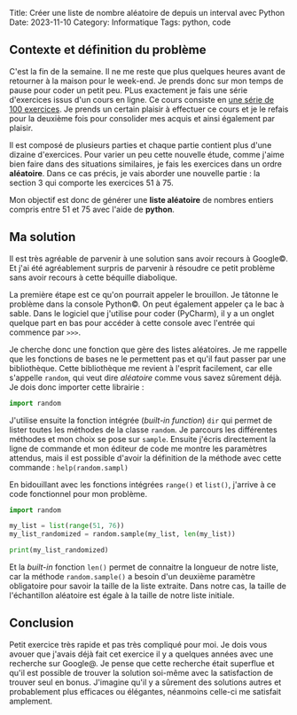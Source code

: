 Title: Créer une liste de nombre aléatoire de depuis un interval avec Python
Date: 2023-11-10
Category: Informatique
Tags: python, code

## Contexte et définition du problème
C'est la fin de la semaine. Il ne me reste que plus quelques heures avant 
de retourner à la maison pour le week-end. Je prends donc sur mon temps de 
pause pour coder un petit peu. PLus exactement je fais une série 
d'exercices issus d'un cours en ligne. Ce cours consiste en [une série de 
100 exercices](https://www.udemy.com/course/python-video-workbook/). Je 
prends un certain plaisir à effectuer ce cours et je le refais pour la 
deuxième fois pour consolider mes acquis et ainsi également par plaisir.

Il est composé de plusieurs parties et chaque partie contient plus d'une 
dizaine d'exercices. Pour varier un peu cette nouvelle étude, comme j'aime 
bien faire dans des situations similaires, je fais les exercices dans un 
ordre **aléatoire**. Dans ce cas précis, je vais aborder une nouvelle partie : 
la section 3 qui comporte les exercices 51 à 75.

Mon objectif est donc de générer une **liste aléatoire** de nombres entiers 
compris entre 51 et 75 avec l'aide de **python**.

## Ma solution

Il est très agréable de parvenir à une solution sans avoir recours à 
Google©. Et j'ai été agréablement surpris de parvenir à résoudre ce petit 
problème sans avoir recours à cette béquille diabolique.

La première étape est ce qu'on pourrait appeler le brouillon. Je tâtonne le 
problème dans la console Python©. On peut également appeler ça le bac à 
sable. Dans le logiciel que j'utilise pour coder (PyCharm), il y a un 
onglet quelque part en bas pour accéder à cette console avec l'entrée qui 
commence par `>>>`.

Je cherche donc une fonction que gère des listes aléatoires. Je me rappelle 
que les fonctions de bases ne le permettent pas et qu'il faut passer par 
une bibliothèque. Cette bibliothèque me revient à l'esprit facilement, car 
elle s'appelle `random`, qui veut dire *aléatoire* comme vous savez 
sûrement déjà. Je dois donc importer cette librairie :

```python
import random
```

J'utilise ensuite la fonction intégrée (*built-in function*) `dir` qui 
permet de lister toutes les méthodes de la classe `random`. Je parcours les 
différentes méthodes et mon choix se pose sur `sample`. Ensuite j'écris 
directement la ligne de commande et mon éditeur de code me montre les 
paramètres attendus, mais il est possible d'avoir la définition de la 
méthode avec cette commande : `help(random.sampl)`

En bidouillant avec les fonctions intégrées `range()` et `list()`, j'arrive 
à ce code fonctionnel pour mon problème.

````python
import random

my_list = list(range(51, 76))
my_list_randomized = random.sample(my_list, len(my_list))

print(my_list_randomized)
````

Et la *built-in* fonction `len()` permet de connaitre la longueur de notre 
liste, car la méthode `random.sample()` a besoin d'un deuxième paramètre 
obligatoire pour savoir la taille de la liste extraite. Dans notre cas, la 
taille de l'échantillon aléatoire est égale à la taille de notre liste 
initiale.

## Conclusion
Petit exercice très rapide et pas très compliqué pour moi. Je dois vous 
avouer que j'avais déjà fait cet exercice il y a quelques années avec une 
recherche sur Google@. Je pense que cette recherche était superflue et 
qu'il est possible de trouver la solution soi-même avec la satisfaction de 
trouver seul en bonus. J'imagine qu'il y a sûrement des solutions autres et 
probablement plus efficaces ou élégantes, néanmoins celle-ci me satisfait 
amplement.